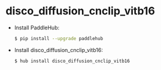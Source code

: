 # disco_diffusion_cnclip_vitb16
* Install PaddleHub: 

    ```bash
    $ pip install --upgrade paddlehub
    ```

* Install disco_diffusion_cnclip_vitb16: 

    ```bash
    $ hub install disco_diffusion_cnclip_vitb16
    ```
